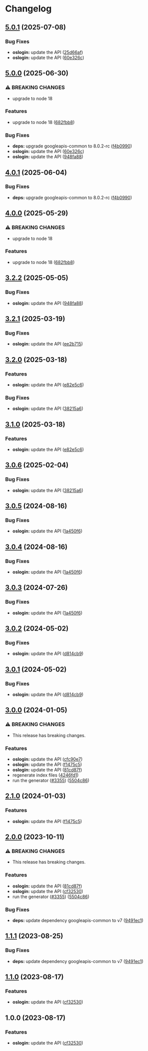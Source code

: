 # Changelog

## [5.0.1](https://github.com/googleapis/google-api-nodejs-client/compare/oslogin-v5.0.0...oslogin-v5.0.1) (2025-07-08)


### Bug Fixes

* **oslogin:** update the API ([25d66af](https://github.com/googleapis/google-api-nodejs-client/commit/25d66af7333850f5ad82fe87cfcccf4b20b66b79))
* **oslogin:** update the API ([60e326c](https://github.com/googleapis/google-api-nodejs-client/commit/60e326ce60acf0b906358d617c5b77d92ff99e1e))

## [5.0.0](https://github.com/googleapis/google-api-nodejs-client/compare/oslogin-v4.0.1...oslogin-v5.0.0) (2025-06-30)


### ⚠ BREAKING CHANGES

* upgrade to node 18

### Features

* upgrade to node 18 ([682fbb8](https://github.com/googleapis/google-api-nodejs-client/commit/682fbb869189ae92b3e9a194d37d0548af0c1f92))


### Bug Fixes

* **deps:** upgrade googleapis-common to 8.0.2-rc ([f4b0990](https://github.com/googleapis/google-api-nodejs-client/commit/f4b099071040cfbcfe4a2e7d487d45ee93b369e0))
* **oslogin:** update the API ([60e326c](https://github.com/googleapis/google-api-nodejs-client/commit/60e326ce60acf0b906358d617c5b77d92ff99e1e))
* **oslogin:** update the API ([948fa88](https://github.com/googleapis/google-api-nodejs-client/commit/948fa884364f22e3c6a17645ccf21bc0f0fe2748))

## [4.0.1](https://github.com/googleapis/google-api-nodejs-client/compare/oslogin-v4.0.0...oslogin-v4.0.1) (2025-06-04)


### Bug Fixes

* **deps:** upgrade googleapis-common to 8.0.2-rc ([f4b0990](https://github.com/googleapis/google-api-nodejs-client/commit/f4b099071040cfbcfe4a2e7d487d45ee93b369e0))

## [4.0.0](https://github.com/googleapis/google-api-nodejs-client/compare/oslogin-v3.2.2...oslogin-v4.0.0) (2025-05-29)


### ⚠ BREAKING CHANGES

* upgrade to node 18

### Features

* upgrade to node 18 ([682fbb8](https://github.com/googleapis/google-api-nodejs-client/commit/682fbb869189ae92b3e9a194d37d0548af0c1f92))

## [3.2.2](https://github.com/googleapis/google-api-nodejs-client/compare/oslogin-v3.2.1...oslogin-v3.2.2) (2025-05-05)


### Bug Fixes

* **oslogin:** update the API ([948fa88](https://github.com/googleapis/google-api-nodejs-client/commit/948fa884364f22e3c6a17645ccf21bc0f0fe2748))

## [3.2.1](https://github.com/googleapis/google-api-nodejs-client/compare/oslogin-v3.2.0...oslogin-v3.2.1) (2025-03-19)


### Bug Fixes

* **oslogin:** update the API ([ee2b715](https://github.com/googleapis/google-api-nodejs-client/commit/ee2b715731b5483cb38b6208375def04cbff1255))

## [3.2.0](https://github.com/googleapis/google-api-nodejs-client/compare/oslogin-v3.1.0...oslogin-v3.2.0) (2025-03-18)


### Features

* **oslogin:** update the API ([e82e5c6](https://github.com/googleapis/google-api-nodejs-client/commit/e82e5c642d46c087323ffcf53e6e80f19fc7a21b))


### Bug Fixes

* **oslogin:** update the API ([38215a6](https://github.com/googleapis/google-api-nodejs-client/commit/38215a665004aa53c42479c0d34b2a118713a319))

## [3.1.0](https://github.com/googleapis/google-api-nodejs-client/compare/oslogin-v3.0.6...oslogin-v3.1.0) (2025-03-18)


### Features

* **oslogin:** update the API ([e82e5c6](https://github.com/googleapis/google-api-nodejs-client/commit/e82e5c642d46c087323ffcf53e6e80f19fc7a21b))

## [3.0.6](https://github.com/googleapis/google-api-nodejs-client/compare/oslogin-v3.0.5...oslogin-v3.0.6) (2025-02-04)


### Bug Fixes

* **oslogin:** update the API ([38215a6](https://github.com/googleapis/google-api-nodejs-client/commit/38215a665004aa53c42479c0d34b2a118713a319))

## [3.0.5](https://github.com/googleapis/google-api-nodejs-client/compare/oslogin-v3.0.4...oslogin-v3.0.5) (2024-08-16)


### Bug Fixes

* **oslogin:** update the API ([1a450f6](https://github.com/googleapis/google-api-nodejs-client/commit/1a450f657c2b43a56bbe0ac1301e3e2fa8219e2e))

## [3.0.4](https://github.com/googleapis/google-api-nodejs-client/compare/oslogin-v3.0.3...oslogin-v3.0.4) (2024-08-16)


### Bug Fixes

* **oslogin:** update the API ([1a450f6](https://github.com/googleapis/google-api-nodejs-client/commit/1a450f657c2b43a56bbe0ac1301e3e2fa8219e2e))

## [3.0.3](https://github.com/googleapis/google-api-nodejs-client/compare/oslogin-v3.0.2...oslogin-v3.0.3) (2024-07-26)


### Bug Fixes

* **oslogin:** update the API ([1a450f6](https://github.com/googleapis/google-api-nodejs-client/commit/1a450f657c2b43a56bbe0ac1301e3e2fa8219e2e))

## [3.0.2](https://github.com/googleapis/google-api-nodejs-client/compare/oslogin-v3.0.1...oslogin-v3.0.2) (2024-05-02)


### Bug Fixes

* **oslogin:** update the API ([d814cb9](https://github.com/googleapis/google-api-nodejs-client/commit/d814cb920dcb533086161c1e8cba819aa36b7c6d))

## [3.0.1](https://github.com/googleapis/google-api-nodejs-client/compare/oslogin-v3.0.0...oslogin-v3.0.1) (2024-05-02)


### Bug Fixes

* **oslogin:** update the API ([d814cb9](https://github.com/googleapis/google-api-nodejs-client/commit/d814cb920dcb533086161c1e8cba819aa36b7c6d))

## [3.0.0](https://github.com/googleapis/google-api-nodejs-client/compare/oslogin-v2.1.0...oslogin-v3.0.0) (2024-01-05)


### ⚠ BREAKING CHANGES

* This release has breaking changes.

### Features

* **oslogin:** update the API ([cfc90e7](https://github.com/googleapis/google-api-nodejs-client/commit/cfc90e7c9c9a3598ce397a40b6d5996b134bf1cf))
* **oslogin:** update the API ([f1475c5](https://github.com/googleapis/google-api-nodejs-client/commit/f1475c544fad3f6694f35de1b21fb807f1b71368))
* **oslogin:** update the API ([81cd87f](https://github.com/googleapis/google-api-nodejs-client/commit/81cd87ffe8996ae6c2b3a703617e66f87072c22c))
* regenerate index files ([4246fd1](https://github.com/googleapis/google-api-nodejs-client/commit/4246fd1c6484dac0d636d48a2dfcbfcbb2668702))
* run the generator ([#3355](https://github.com/googleapis/google-api-nodejs-client/issues/3355)) ([5504c86](https://github.com/googleapis/google-api-nodejs-client/commit/5504c86fd61740886047320e2ed70f02a164acd7))

## [2.1.0](https://github.com/googleapis/google-api-nodejs-client/compare/oslogin-v2.0.0...oslogin-v2.1.0) (2024-01-03)


### Features

* **oslogin:** update the API ([f1475c5](https://github.com/googleapis/google-api-nodejs-client/commit/f1475c544fad3f6694f35de1b21fb807f1b71368))

## [2.0.0](https://github.com/googleapis/google-api-nodejs-client/compare/oslogin-v1.1.1...oslogin-v2.0.0) (2023-10-11)


### ⚠ BREAKING CHANGES

* This release has breaking changes.

### Features

* **oslogin:** update the API ([81cd87f](https://github.com/googleapis/google-api-nodejs-client/commit/81cd87ffe8996ae6c2b3a703617e66f87072c22c))
* **oslogin:** update the API ([cf32530](https://github.com/googleapis/google-api-nodejs-client/commit/cf32530418f7217c64efafc90e79606408fef23b))
* run the generator ([#3355](https://github.com/googleapis/google-api-nodejs-client/issues/3355)) ([5504c86](https://github.com/googleapis/google-api-nodejs-client/commit/5504c86fd61740886047320e2ed70f02a164acd7))


### Bug Fixes

* **deps:** update dependency googleapis-common to v7 ([9491ec1](https://github.com/googleapis/google-api-nodejs-client/commit/9491ec1cdc3c413e7d73edcfcd59cf5c28a7c855))

## [1.1.1](https://github.com/googleapis/google-api-nodejs-client/compare/oslogin-v1.1.0...oslogin-v1.1.1) (2023-08-25)


### Bug Fixes

* **deps:** update dependency googleapis-common to v7 ([9491ec1](https://github.com/googleapis/google-api-nodejs-client/commit/9491ec1cdc3c413e7d73edcfcd59cf5c28a7c855))

## [1.1.0](https://github.com/googleapis/google-api-nodejs-client/compare/oslogin-v1.0.0...oslogin-v1.1.0) (2023-08-17)


### Features

* **oslogin:** update the API ([cf32530](https://github.com/googleapis/google-api-nodejs-client/commit/cf32530418f7217c64efafc90e79606408fef23b))

## 1.0.0 (2023-08-17)


### Features

* **oslogin:** update the API ([cf32530](https://github.com/googleapis/google-api-nodejs-client/commit/cf32530418f7217c64efafc90e79606408fef23b))

